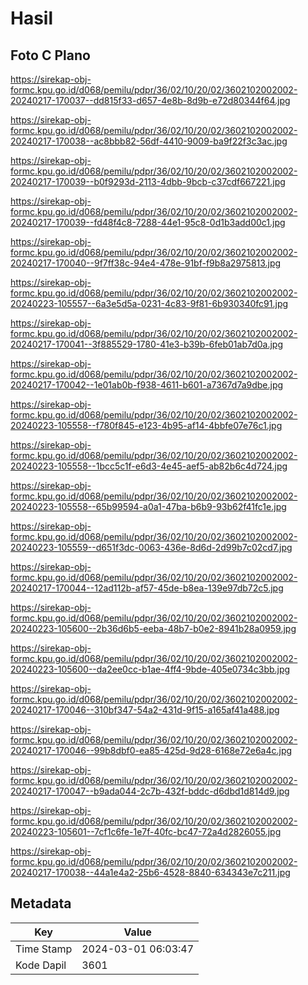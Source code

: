 # Hasil

## Foto C Plano

https://sirekap-obj-formc.kpu.go.id/d068/pemilu/pdpr/36/02/10/20/02/3602102002002-20240217-170037--dd815f33-d657-4e8b-8d9b-e72d80344f64.jpg

https://sirekap-obj-formc.kpu.go.id/d068/pemilu/pdpr/36/02/10/20/02/3602102002002-20240217-170038--ac8bbb82-56df-4410-9009-ba9f22f3c3ac.jpg

https://sirekap-obj-formc.kpu.go.id/d068/pemilu/pdpr/36/02/10/20/02/3602102002002-20240217-170039--b0f9293d-2113-4dbb-9bcb-c37cdf667221.jpg

https://sirekap-obj-formc.kpu.go.id/d068/pemilu/pdpr/36/02/10/20/02/3602102002002-20240217-170039--fd48f4c8-7288-44e1-95c8-0d1b3add00c1.jpg

https://sirekap-obj-formc.kpu.go.id/d068/pemilu/pdpr/36/02/10/20/02/3602102002002-20240217-170040--9f7ff38c-94e4-478e-91bf-f9b8a2975813.jpg

https://sirekap-obj-formc.kpu.go.id/d068/pemilu/pdpr/36/02/10/20/02/3602102002002-20240223-105557--6a3e5d5a-0231-4c83-9f81-6b930340fc91.jpg

https://sirekap-obj-formc.kpu.go.id/d068/pemilu/pdpr/36/02/10/20/02/3602102002002-20240217-170041--3f885529-1780-41e3-b39b-6feb01ab7d0a.jpg

https://sirekap-obj-formc.kpu.go.id/d068/pemilu/pdpr/36/02/10/20/02/3602102002002-20240217-170042--1e01ab0b-f938-4611-b601-a7367d7a9dbe.jpg

https://sirekap-obj-formc.kpu.go.id/d068/pemilu/pdpr/36/02/10/20/02/3602102002002-20240223-105558--f780f845-e123-4b95-af14-4bbfe07e76c1.jpg

https://sirekap-obj-formc.kpu.go.id/d068/pemilu/pdpr/36/02/10/20/02/3602102002002-20240223-105558--1bcc5c1f-e6d3-4e45-aef5-ab82b6c4d724.jpg

https://sirekap-obj-formc.kpu.go.id/d068/pemilu/pdpr/36/02/10/20/02/3602102002002-20240223-105558--65b99594-a0a1-47ba-b6b9-93b62f41fc1e.jpg

https://sirekap-obj-formc.kpu.go.id/d068/pemilu/pdpr/36/02/10/20/02/3602102002002-20240223-105559--d651f3dc-0063-436e-8d6d-2d99b7c02cd7.jpg

https://sirekap-obj-formc.kpu.go.id/d068/pemilu/pdpr/36/02/10/20/02/3602102002002-20240217-170044--12ad112b-af57-45de-b8ea-139e97db72c5.jpg

https://sirekap-obj-formc.kpu.go.id/d068/pemilu/pdpr/36/02/10/20/02/3602102002002-20240223-105600--2b36d6b5-eeba-48b7-b0e2-8941b28a0959.jpg

https://sirekap-obj-formc.kpu.go.id/d068/pemilu/pdpr/36/02/10/20/02/3602102002002-20240223-105600--da2ee0cc-b1ae-4ff4-9bde-405e0734c3bb.jpg

https://sirekap-obj-formc.kpu.go.id/d068/pemilu/pdpr/36/02/10/20/02/3602102002002-20240217-170046--310bf347-54a2-431d-9f15-a165af41a488.jpg

https://sirekap-obj-formc.kpu.go.id/d068/pemilu/pdpr/36/02/10/20/02/3602102002002-20240217-170046--99b8dbf0-ea85-425d-9d28-6168e72e6a4c.jpg

https://sirekap-obj-formc.kpu.go.id/d068/pemilu/pdpr/36/02/10/20/02/3602102002002-20240217-170047--b9ada044-2c7b-432f-bddc-d6dbd1d814d9.jpg

https://sirekap-obj-formc.kpu.go.id/d068/pemilu/pdpr/36/02/10/20/02/3602102002002-20240223-105601--7cf1c6fe-1e7f-40fc-bc47-72a4d2826055.jpg

https://sirekap-obj-formc.kpu.go.id/d068/pemilu/pdpr/36/02/10/20/02/3602102002002-20240217-170038--44a1e4a2-25b6-4528-8840-634343e7c211.jpg


## Metadata

| Key        | Value               |
| ---------- | ------------------- |
| Time Stamp | 2024-03-01 06:03:47 |
| Kode Dapil | 3601                |



